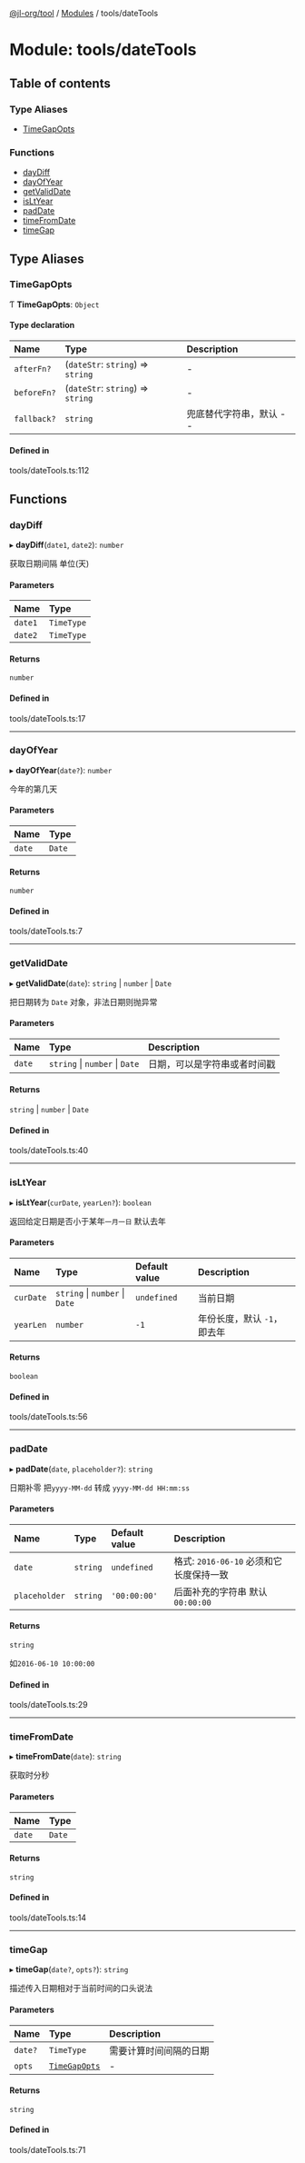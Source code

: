 [@jl-org/tool](../README.md) / [Modules](../modules.md) / tools/dateTools

# Module: tools/dateTools

## Table of contents

### Type Aliases

- [TimeGapOpts](tools_dateTools.md#timegapopts)

### Functions

- [dayDiff](tools_dateTools.md#daydiff)
- [dayOfYear](tools_dateTools.md#dayofyear)
- [getValidDate](tools_dateTools.md#getvaliddate)
- [isLtYear](tools_dateTools.md#isltyear)
- [padDate](tools_dateTools.md#paddate)
- [timeFromDate](tools_dateTools.md#timefromdate)
- [timeGap](tools_dateTools.md#timegap)

## Type Aliases

### TimeGapOpts

Ƭ **TimeGapOpts**: `Object`

#### Type declaration

| Name | Type | Description |
| :------ | :------ | :------ |
| `afterFn?` | (`dateStr`: `string`) => `string` | - |
| `beforeFn?` | (`dateStr`: `string`) => `string` | - |
| `fallback?` | `string` | 兜底替代字符串，默认 -- |

#### Defined in

tools/dateTools.ts:112

## Functions

### dayDiff

▸ **dayDiff**(`date1`, `date2`): `number`

获取日期间隔 单位(天)

#### Parameters

| Name | Type |
| :------ | :------ |
| `date1` | `TimeType` |
| `date2` | `TimeType` |

#### Returns

`number`

#### Defined in

tools/dateTools.ts:17

___

### dayOfYear

▸ **dayOfYear**(`date?`): `number`

今年的第几天

#### Parameters

| Name | Type |
| :------ | :------ |
| `date` | `Date` |

#### Returns

`number`

#### Defined in

tools/dateTools.ts:7

___

### getValidDate

▸ **getValidDate**(`date`): `string` \| `number` \| `Date`

把日期转为 `Date` 对象，非法日期则抛异常

#### Parameters

| Name | Type | Description |
| :------ | :------ | :------ |
| `date` | `string` \| `number` \| `Date` | 日期，可以是字符串或者时间戳 |

#### Returns

`string` \| `number` \| `Date`

#### Defined in

tools/dateTools.ts:40

___

### isLtYear

▸ **isLtYear**(`curDate`, `yearLen?`): `boolean`

返回给定日期是否小于某年`一月一日` 默认去年

#### Parameters

| Name | Type | Default value | Description |
| :------ | :------ | :------ | :------ |
| `curDate` | `string` \| `number` \| `Date` | `undefined` | 当前日期 |
| `yearLen` | `number` | `-1` | 年份长度，默认 `-1`，即去年 |

#### Returns

`boolean`

#### Defined in

tools/dateTools.ts:56

___

### padDate

▸ **padDate**(`date`, `placeholder?`): `string`

日期补零 把`yyyy-MM-dd` 转成 `yyyy-MM-dd HH:mm:ss`

#### Parameters

| Name | Type | Default value | Description |
| :------ | :------ | :------ | :------ |
| `date` | `string` | `undefined` | 格式: `2016-06-10` 必须和它长度保持一致 |
| `placeholder` | `string` | `'00:00:00'` | 后面补充的字符串 默认`00:00:00` |

#### Returns

`string`

如`2016-06-10 10:00:00`

#### Defined in

tools/dateTools.ts:29

___

### timeFromDate

▸ **timeFromDate**(`date`): `string`

获取时分秒

#### Parameters

| Name | Type |
| :------ | :------ |
| `date` | `Date` |

#### Returns

`string`

#### Defined in

tools/dateTools.ts:14

___

### timeGap

▸ **timeGap**(`date?`, `opts?`): `string`

描述传入日期相对于当前时间的口头说法

#### Parameters

| Name | Type | Description |
| :------ | :------ | :------ |
| `date?` | `TimeType` | 需要计算时间间隔的日期 |
| `opts` | [`TimeGapOpts`](tools_dateTools.md#timegapopts) | - |

#### Returns

`string`

#### Defined in

tools/dateTools.ts:71
